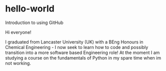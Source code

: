 # hello-world
Introduction to using GitHub


Hi everyone!

I graduated from Lancaster University (UK) with a BEng Honours in Chemical Engineering - I now seek to learn how to code and possibly transition into a more software based Engineering role!
At the moment I am studying a course on the fundamentals of Python in my spare time when im not working.
